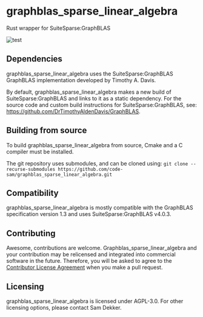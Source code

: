 # graphblas_sparse_linear_algebra
Rust wrapper for SuiteSparse:GraphBLAS

![test](https://github.com/code-sam/graphblas_sparse_linear_algebra/workflows/Test_main.yml/badge.svg?branch=main)

## Dependencies
graphblas_sparse_linear_algebra uses the SuiteSparse:GraphBLAS GraphBLAS implementation developed by Timothy A. Davis.

By default, graphblas_sparse_linear_algebra makes a new build of SuiteSparse:GraphBLAS and links to it as a static dependency. For the source code and custom build instructions for SuiteSparse:GraphBLAS, see: https://github.com/DrTimothyAldenDavis/GraphBLAS.

## Building from source
To build graphblas_sparse_linear_algebra from source, Cmake and a C compiler must be installed. 

The git repository uses submodules, and can be cloned using:
```git clone --recurse-submodules https://github.com/code-sam/graphblas_sparse_linear_algebra.git```

## Compatibility
graphblas_sparse_linear_algebra is mostly compatible with the GraphBLAS specification version 1.3 and uses SuiteSparse:GraphBLAS v4.0.3.

## Contributing
Awesome, contributions are welcome. Graphblas_sparse_linear_algebra and your contribution may be relicensed and integrated into commercial software in the future. Therefore, you will be asked to agree to the [Contributor License Agreement](https://github.com/code-sam/graphblas_sparse_linear_algebra/blob/main/Contributor_License_Agreement.md) when you make a pull request.

## Licensing
graphblas_sparse_linear_algebra is licensed under AGPL-3.0. For other licensing options, please contact Sam Dekker.
